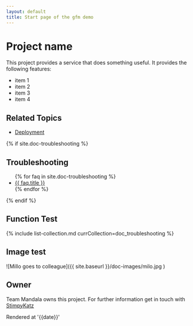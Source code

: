 ```yaml
---
layout: default
title: Start page of the gfm demo
---
```


# Project name
This project provides a service that does something useful. It provides the following features:

* item 1
* item 2
* item 3
* item 4

## Related Topics
* [Deployment](deployment.html)

{% if site.doc-troubleshooting %}
<h2 id="doc-troubleshooting">Troubleshooting</h2>
<ul>			
{% for faq in site.doc-troubleshooting %}
  <li>				
	<a href="{{ site.baseurl }}{{ faq.url }}">{{ faq.title }}</a>				
  </li>
{% endfor %}
</ul>
{% endif %}

## Function Test
{% include list-collection.md currCollection=doc_troubleshooting %}

## Image test
![Millo goes to colleague]({{ site.baseurl }}/doc-images/milo.jpg )

## Owner
Team Mandala owns this project. For further information get in touch with [StimpyKatz](https://github.com/StimpyKatz)

Rendered at '{{date}}'

